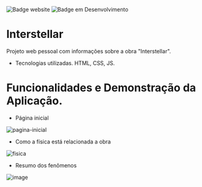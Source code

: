 
![Badge website](https://img.shields.io/website?url=https%3A%2F%2Fgithub.com%2Fmarczlle%2FInterstellar&color=RED&style=for-the-badge) ![Badge em Desenvolvimento](http://img.shields.io/static/v1?label=STATUS&message=EM%20DESENVOLVIMENTO&color=GREEN&style=for-the-badge)

# Interstellar
Projeto web pessoal com informações sobre a obra "Interstellar".

* Tecnologias utilizadas.
      HTML, CSS, JS.

# Funcionalidades e Demonstração da Aplicação.

 * Página inicial

![pagina-inicial](https://github.com/marczlle/Interstellar/assets/131879933/8abe1721-093b-46b0-a8d5-089972359693)

 * Como a física está relacionada a obra

![fisica](https://github.com/marczlle/Interstellar/assets/131879933/d0946bcc-dd88-429d-962d-e9c525281caf)

 * Resumo dos fenômenos

![image](https://github.com/marczlle/Interstellar/assets/131879933/67ff5aa8-d68d-4715-a520-3dbc2262837d)




